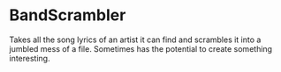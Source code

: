 # BandScrambler
Takes all the song lyrics of an artist it can find and scrambles it into a jumbled mess of a file. Sometimes has the potential to create something interesting.
